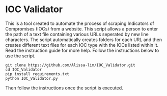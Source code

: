 # IOC Validator
This is a tool created to automate the process of scraping Indicators of Compromises (IOCs) from a website. This script allows a person to enter the path of a text file containing various URLs seperated by new line characters. The script automatically creates folders for each URL and then creates different text files for each IOC type with the IOCs listed within it. Read the instruction guide for more help. Follow the instructions below to use the script.

`git clone https://github.com/Alissa-lim/IOC_Validator.git`<br/>
`cd IOC_Validator`<br/>
`pip install requirements.txt`<br/>
`python IOC_Validator.py`<br/>

Then follow the instructions once the script is executed.
